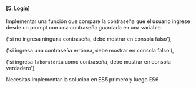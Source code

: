 #### [5. Login]

Implementar una función que compare la contraseña que el usuario ingrese desde un prompt con una contraseña guardada en una variable. 

  ('si no ingresa ninguna contraseña, debe mostrar en consola falso'), 

  ('si ingresa una contraseña errónea, debe mostrar en consola falso'),

  ('si ingresa `laboratoria` como contraseña, debe mostrar en consola verdadero'),



Necesitas implementar la solucion en ES5 primero y luego ES6